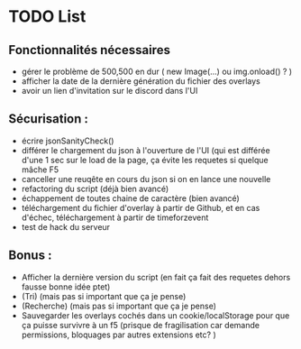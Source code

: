 # TODO List
## Fonctionnalités nécessaires
- gérer le problème de 500,500 en dur ( new Image(...) ou img.onload() ? )
- afficher la date de la dernière génération du fichier des overlays
- avoir un lien d'invitation sur le discord dans l'UI

## Sécurisation :
- écrire jsonSanityCheck()
- différer le chargement du json à l'ouverture de l'UI (qui est différée d'une 1 sec sur le load de la page, ça évite les requetes si quelque mâche F5
- canceller une reuqête en cours du json si on en lance une nouvelle
- refactoring du script (déjà bien avancé)
- échappement de toutes chaine de caractère (bien avancé)
- téléchargement du fichier d'overlay à partir de Github, et en cas d'échec, téléchargement à partir de timeforzevent
- test de hack du serveur

## Bonus :
- Afficher la dernière version du script  (en fait ça fait des requetes dehors fausse bonne idée ptet)
- (Tri) (mais pas si important que ça je pense)
- (Recherche) (mais pas si important que ça je pense)
- Sauvegarder les overlays cochés dans un cookie/localStorage pour que ça puisse survivre à un f5 (prisque de fragilisation car demande permissions, bloquages par autres extensions etc? )
